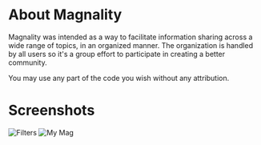 # About Magnality
Magnality was intended as a way to facilitate information sharing across a wide range of topics, in an organized manner. The organization is handled by all users so it's a group effort to participate in creating a better community.

You may use any part of the code you wish without any attribution.


# Screenshots
![Filters](http://magnality.net/userfiles/FiltersTour.png)
![My Mag](http://magnality.net/userfiles/MyMagTour.png)